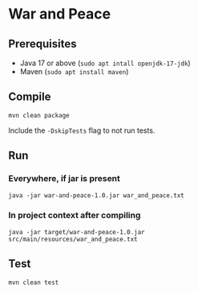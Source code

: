 # War and Peace
## Prerequisites

- Java 17 or above (`sudo apt intall openjdk-17-jdk`)
- Maven (`sudo apt install maven`)

## Compile

`mvn clean package`

Include the `-DskipTests` flag to not run tests.

## Run
### Everywhere, if jar is present

`java -jar war-and-peace-1.0.jar war_and_peace.txt`

### In project context after compiling

`java -jar target/war-and-peace-1.0.jar src/main/resources/war_and_peace.txt`

## Test

`mvn clean test`
